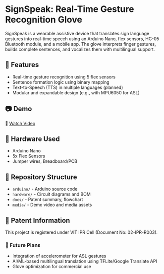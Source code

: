# SignSpeak: Real-Time Gesture Recognition Glove

SignSpeak is a wearable assistive device that translates sign language gestures into real-time speech using an Arduino Nano, flex sensors, HC-05 Bluetooth module, and a mobile app. The glove interprets finger gestures, builds complete sentences, and vocalizes them with multilingual support.

## 🔧 Features

- Real-time gesture recognition using 5 flex sensors
- Sentence formation logic using binary mapping
- Text-to-Speech (TTS) in multiple languages (planned)
- Modular and expandable design (e.g., with MPU6050 for ASL)

## 📷 Demo

🎥 [Watch Video](https://drive.google.com/file/d/1XI2NKlmikSzVkBMguM419DEreKOTybcL/view)

## 🔩 Hardware Used

- Arduino Nano
- 5x Flex Sensors
- Jumper wires, Breadboard/PCB


## 📁 Repository Structure

- `arduino/` - Arduino source code
- `hardware/` - Circuit diagrams and BOM
- `docs/` - Patent summary, flowchart
- `media/` - Demo video and media assets

## 📜 Patent Information

This project is registered under VIT IPR Cell (Document No: 02-IPR-R003).


### 🚀 Future Plans

- Integration of accelerometer for ASL gestures
- AI/ML-based multilingual translation using TFLite/Google Translate API
- Glove optimization for commercial use
